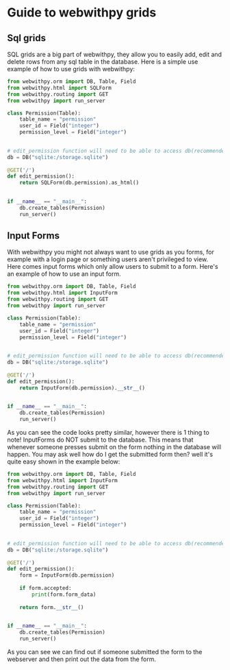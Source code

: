 # Guide to webwithpy grids
## Sql grids
SQL grids are a big part of webwithpy, they allow you to easily add, edit and delete rows
from any sql table in the database. Here is a simple use example of how to use grids with webwithpy:
```python
from webwithpy.orm import DB, Table, Field
from webwithpy.html import SQLForm
from webwithpy.routing import GET
from webwithpy import run_server

class Permission(Table):
    table_name = "permission"    
    user_id = Field("integer")   
    permission_level = Field("integer")

    
# edit_permission function will need to be able to access db(recommended to store as a class variable)
db = DB("sqlite:/storage.sqlite")
    
@GET('/')
def edit_permission():
    return SQLForm(db.permission).as_html()
    

if __name__ == "__main__":
    db.create_tables(Permission)
    run_server()
```

## Input Forms
With webwithpy you might not always want to use grids as you forms, for example with a login page or something users
aren't privileged to view. Here comes input forms which only allow users to submit to a form.
Here's an example of how to use an input form.

```python
from webwithpy.orm import DB, Table, Field
from webwithpy.html import InputForm
from webwithpy.routing import GET
from webwithpy import run_server

class Permission(Table):
    table_name = "permission"    
    user_id = Field("integer")   
    permission_level = Field("integer")

    
# edit_permission function will need to be able to access db(recommended to store as a class variable)
db = DB("sqlite:/storage.sqlite")
    
@GET('/')
def edit_permission():
    return InputForm(db.permission).__str__()
    

if __name__ == "__main__":
    db.create_tables(Permission)
    run_server()
```

As you can see the code looks pretty similar, however there is 1 thing to note! InputForms do NOT submit to the 
database. This means that whenever someone presses submit on the form nothing in the database will happen.
You may ask well how do I get the submitted form then? well it's quite easy shown in the example below:

```python
from webwithpy.orm import DB, Table, Field
from webwithpy.html import InputForm
from webwithpy.routing import GET
from webwithpy import run_server

class Permission(Table):
    table_name = "permission"    
    user_id = Field("integer")   
    permission_level = Field("integer")

    
# edit_permission function will need to be able to access db(recommended to store as a class variable)
db = DB("sqlite:/storage.sqlite")
    
@GET('/')
def edit_permission():
    form = InputForm(db.permission)
    
    if form.accepted:
        print(form.form_data)
    
    return form.__str__()
    

if __name__ == "__main__":
    db.create_tables(Permission)
    run_server()
```

As you can see we can find out if someone submitted the form to the webserver and then print out the data from the form.
